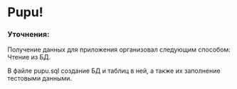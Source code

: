 # Pupu!

### Уточнения:
Получение данных для приложения организовал следующим способом: Чтение из БД.

В файле pupu.sql создание БД и таблиц в ней, а также их заполнение тестовыми данными.
